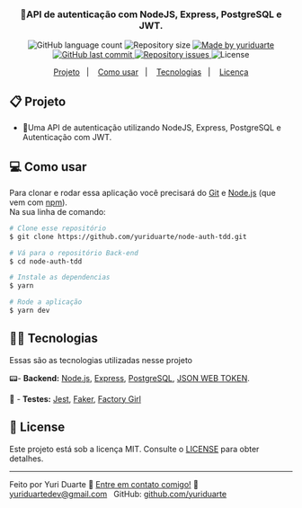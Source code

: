 <h3 align="center">
	🔐API de autenticação com NodeJS, Express, PostgreSQL e JWT.
</h3>
<p align="center">
  <img alt="GitHub language count" src="https://img.shields.io/github/languages/count/yuriduarte/node-auth-tdd?color=%2304D361">

  <img alt="Repository size" src="https://img.shields.io/github/repo-size/yuriduarte/node-auth-tdd">

  <a href="https://www.linkedin.com/in/yuriduarte/">
    <img alt="Made by yuriduarte" src="https://img.shields.io/badge/made%20by-yuriduarte-%2304D361">
  </a>

  <a href="https://github.com/yuriduarte/node-auth-tdd/commits/master">
    <img alt="GitHub last commit" src="https://img.shields.io/github/last-commit/yuriduarte/node-auth-tdd">
  </a>

  <a href="https://github.com/yuriduarte/node-auth-tdd/issues">
    <img alt="Repository issues" src="https://img.shields.io/github/issues/yuriduarte/node-auth-tdd">
  </a>
  <img alt="License" src="https://img.shields.io/badge/license-MIT-brightgreen">
</p>


<p align="center">
  <a href="#-projeto">Projeto</a>&nbsp;&nbsp;&nbsp;|&nbsp;&nbsp;&nbsp;
  <a href="#-como-usar">Como usar</a>&nbsp;&nbsp;&nbsp;|&nbsp;&nbsp;&nbsp;
  <a href="#-tecnologias">Tecnologias</a>&nbsp;&nbsp;&nbsp;|&nbsp;&nbsp;&nbsp;
  <a href="#-license">Licença</a>
</p>

## 📋 Projeto

* 🔐Uma API de autenticação utilizando NodeJS, Express, PostgreSQL e Autenticação com JWT. <br>

## 💻 Como usar

Para clonar e rodar essa aplicação você precisará do [Git](https://git-scm.com) e [Node.js](https://nodejs.org/en/download/) (que vem com [npm](http://npmjs.com)).
<br>
Na sua linha de comando:

```bash
# Clone esse repositório
$ git clone https://github.com/yuriduarte/node-auth-tdd.git

# Vá para o repositório Back-end
$ cd node-auth-tdd

# Instale as dependencias
$ yarn

# Rode a aplicação
$ yarn dev
```

## 👨‍💻 Tecnologias

Essas são as tecnologias utilizadas nesse projeto

📟- **Backend:** [Node.js](https://nodejs.org/en/), [Express](https://expressjs.com/pt-br/), [PostgreSQL](https://www.postgresql.org/), [JSON WEB TOKEN](https://www.npmjs.com/package/jsonwebtoken).

🧪 - **Testes:** [Jest](https://jestjs.io/), [Faker](https://github.com/marak/Faker.js/), [Factory Girl](https://www.npmjs.com/package/factory-girl)


## 📝 License

Este projeto está sob a licença MIT. Consulte o [LICENSE](LICENSE.md) para obter detalhes.

---

Feito por Yuri Duarte :wave: [Entre em contato comigo!](https://www.linkedin.com/in/yuri-duarte/)
:email: [yuriduartedev@gmail.com](mailto:yuriduartedev@gmail.com) &nbsp;
GitHub: [github.com/yuriduarte](https://github.com/yuriduarte) &nbsp;

